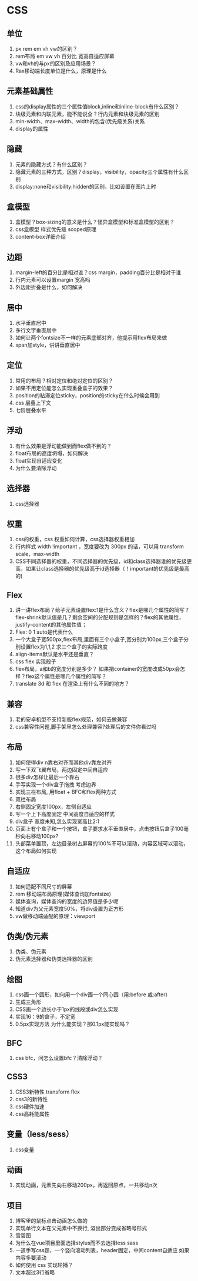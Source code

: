 # CSS

## 单位

1. px rem em vh vw的区别？
2. rem布局 em vw vh 百分比 宽高自适应屏幕
3. vw和vh的与px的区别及应用场景？
4. Rax移动端长度单位是什么，原理是什么

## 元素基础属性

1. css的display属性的三个属性值block,inline和inline-block有什么区别？
2. 块级元素和内联元素，能不能说全？行内元素和块级元素的区别
3. min-width、max-width、width的包含(优先级关系)关系
4. display的属性

## 隐藏

1. 元素的隐藏方式？有什么区别？
2. 隐藏元素的三种方式，区别？display，visibility，opacity三个属性有什么区别
3. display:none和visibility:hidden的区别，比如设置在图片上时

## 盒模型

1. 盒模型？box-sizing的意义是什么？怪异盒模型和标准盒模型的区别？
2. css盒模型 样式优先级 scoped原理
3. content-box详细介绍

## 边距

1. margin-left的百分比是相对谁？css margin，padding百分比是相对于谁
2. 行内元素可以设置margin 宽高吗
3. 外边距折叠是什么，如何解决

## 居中

1. 水平垂直居中
2. 多行文字垂直居中
3. 如何让两个fontsize不一样的元素底部对齐，他提示用flex布局来做
4. span加style，讲讲垂直居中

## 定位

1. 常用的布局？相对定位和绝对定位的区别？
2. 如果不用定位能怎么实现重叠盒子的效果？
3. position的粘滞定位sticky，position的sticky在什么时候会用到
4. css 层叠上下文
5. 七阶层叠水平

## 浮动

1. 有什么效果是浮动能做到而flex做不到的？
2. float布局的高度坍塌，如何解决
3. float实现自适应变化
4. 为什么要清除浮动

## 选择器

1. css选择器

## 权重

1. css的权重，css 权重如何计算，css选择器权重相加
2. 行内样式 width !important ，宽度要改为 300px 的话，可以用 transform scale，max-width
3. CSS不同选择器的权重，不同选择器的优先级，id和class选择器谁的优先级更高，如果让class选择器的优先级高于id选择器（！important的优先级是最高的)

## Flex

1. 讲一讲flex布局？给子元素设置flex:1是什么含义？flex是哪几个属性的简写？flex-shrink默认值是几？剩余空间的分配规则是怎样的？flex的其他属性， justify-content的其他属性值；
2. Flex: 0 1 auto是代表什么
3. 一个大盒子宽500px,flex布局,里面有三个小盒子,宽分别为100px,三个盒子分别设置flex为1,1,2 求三个盒子的实际跨度
4. align-items默认是水平还是垂直？
5. css flex 实现骰子
6. flex布局，a和b的宽度分别是多少？ 如果把container的宽度改成50px会怎样？flex这个属性是哪几个属性的简写？
7. translate 3d 和 flex 在渲染上有什么不同的地方？

## 兼容

1. 老的安卓机型不支持新版flex规范，如何去做兼容
2. css兼容性问题,脚手架里怎么处理兼容?处理后的文件你看过吗

## 布局

1. 如何使得div n靠右对齐而其他div靠左对齐
2. 写一下双飞翼布局，两边固定中间自适应
3. 很多div怎样让最后一个靠右
4. 手写实现一个div盒子拖拽 考虑边界
5. 实现三栏布局, 用float + BFC和flex两种方式
6. 双栏布局
7. 右侧固定宽度100px，左侧自适应
8. 写一个上下高度固定 中间高度自适应的样式
9. div盒子 宽度未知,怎么实现宽高比2:1
10. 页面上有个盒子和一个按钮，盒子要求水平垂直居中，点击按钮后盒子100毫秒向右移动100px?
11. 头部菜单置顶，左边目录树占屏幕的100%不可以滚动，内容区域可以滚动，这个布局如何实现

## 自适应

1. 如何适配不同尺寸的屏幕
2. rem 移动端布局原理(媒体查询加fontsize)
3. 媒体查询，媒体查询的宽度的边界值是多少呢
4. 知道div为父元素宽度50%，将div设置为正方形
5. vw做移动端适配的原理：viewport

## 伪类/伪元素

1. 伪类、伪元素
2. 伪元素选择器和伪类选择器的区别

## 绘图

1. css画一个圆形，如何用一个div画一个同心圆（用:before 或:after）
2. 生成三角形
3. CSS画一个边长小于1px的线段或div怎么实现
4. 实现16：9的盒子，不定宽
5. 0.5px实现方法 为什么能实现？那0.1px能实现吗？

## BFC

1. css bfc，问怎么设置bfc？清除浮动？

## CSS3

1. CSS3新特性 transform flex
2. css3的新特性
3. css硬件加速
4. css高耗能属性

## 变量（less/sess）

1. css变量

## 动画

1. 实现动画，元素先向右移动200px，再返回原点，一共移动n次

## 项目

1. 博客里的鼠标点击动画怎么做的
2. 实现单行文本在父元素中不换行, 溢出部分变成省略号形式
3. 雪碧图
4. 为什么在vue项目里面选择stylus而不去选择less sass
5. 一道手写css题，一个竖向滚动列表，header固定，中间content自适应 如果内容多要滚动
6. 如何使用 css 实现轮播？
7. 文本超过3行省略
